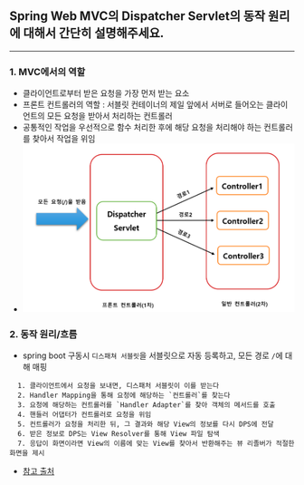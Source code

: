 ## Spring Web MVC의 Dispatcher Servlet의 동작 원리에 대해서 간단히 설명해주세요.

---

### 1. MVC에서의 역할
- 클라이언트로부터 받은 요청을 가장 먼저 받는 요소
- 프론트 컨트롤러의 역할 : 서블릿 컨테이너의 제일 앞에서 서버로 들어오는 클라이언트의 모든 요청을 받아서 처리하는 컨트롤러
- 공통적인 작업을 우선적으로 함수 처리한 후에 해당 요청을 처리해야 하는 컨트롤러를 찾아서 작업을 위임
- ![프론트 컨트롤러에 대한 설명](img.png)

### 2. 동작 원리/흐름
- spring boot 구동시 `디스패쳐 서블릿`을 서블릿으로 자동 등록하고, 모든 경로 `/`에 대해 매핑
```
  1. 클라이언트에서 요청을 보내면, 디스패처 서블릿이 이를 받는다
  2. Handler Mapping을 통해 요청에 해당하는 `컨트롤러`를 찾는다 
  3. 요청에 해당하는 컨트롤러를 `Handler Adapter`를 찾아 객체의 메서드를 호출
  4. 핸들러 어댑터가 컨트롤러로 요청을 위임
  5. 컨트롤러가 요청을 처리한 뒤, 그 결과와 해당 View의 정보를 다시 DPS에 전달
  6. 받은 정보로 DPS는 View Resolver를 통해 View 파일 탐색
  7. 응답이 화면이라면 View의 이름에 맞는 View를 찾아서 반환해주는 뷰 리졸버가 적절한 화면을 제시
```
  
* [참고 출처](https://velog.io/@uiurihappy/%EB%94%94%EC%8A%A4%ED%8C%A8%EC%B2%98-%EC%84%9C%EB%B8%94%EB%A6%BFDispatcher-Servlet)
